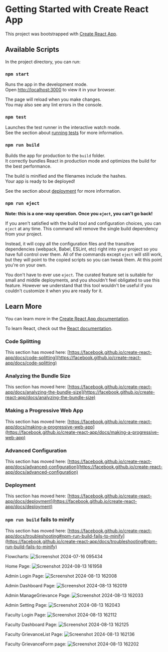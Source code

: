 # Getting Started with Create React App

This project was bootstrapped with [Create React App](https://github.com/facebook/create-react-app).

## Available Scripts

In the project directory, you can run:

### `npm start`

Runs the app in the development mode.\
Open [http://localhost:3000](http://localhost:3000) to view it in your browser.

The page will reload when you make changes.\
You may also see any lint errors in the console.

### `npm test`

Launches the test runner in the interactive watch mode.\
See the section about [running tests](https://facebook.github.io/create-react-app/docs/running-tests) for more information.

### `npm run build`

Builds the app for production to the `build` folder.\
It correctly bundles React in production mode and optimizes the build for the best performance.

The build is minified and the filenames include the hashes.\
Your app is ready to be deployed!

See the section about [deployment](https://facebook.github.io/create-react-app/docs/deployment) for more information.

### `npm run eject`

**Note: this is a one-way operation. Once you `eject`, you can't go back!**

If you aren't satisfied with the build tool and configuration choices, you can `eject` at any time. This command will remove the single build dependency from your project.

Instead, it will copy all the configuration files and the transitive dependencies (webpack, Babel, ESLint, etc) right into your project so you have full control over them. All of the commands except `eject` will still work, but they will point to the copied scripts so you can tweak them. At this point you're on your own.

You don't have to ever use `eject`. The curated feature set is suitable for small and middle deployments, and you shouldn't feel obligated to use this feature. However we understand that this tool wouldn't be useful if you couldn't customize it when you are ready for it.

## Learn More

You can learn more in the [Create React App documentation](https://facebook.github.io/create-react-app/docs/getting-started).

To learn React, check out the [React documentation](https://reactjs.org/).

### Code Splitting

This section has moved here: [https://facebook.github.io/create-react-app/docs/code-splitting](https://facebook.github.io/create-react-app/docs/code-splitting)

### Analyzing the Bundle Size

This section has moved here: [https://facebook.github.io/create-react-app/docs/analyzing-the-bundle-size](https://facebook.github.io/create-react-app/docs/analyzing-the-bundle-size)

### Making a Progressive Web App

This section has moved here: [https://facebook.github.io/create-react-app/docs/making-a-progressive-web-app](https://facebook.github.io/create-react-app/docs/making-a-progressive-web-app)

### Advanced Configuration

This section has moved here: [https://facebook.github.io/create-react-app/docs/advanced-configuration](https://facebook.github.io/create-react-app/docs/advanced-configuration)

### Deployment

This section has moved here: [https://facebook.github.io/create-react-app/docs/deployment](https://facebook.github.io/create-react-app/docs/deployment)

### `npm run build` fails to minify

This section has moved here: [https://facebook.github.io/create-react-app/docs/troubleshooting#npm-run-build-fails-to-minify](https://facebook.github.io/create-react-app/docs/troubleshooting#npm-run-build-fails-to-minify)




Flowcharts:
![Screenshot 2024-07-16 095434](https://github.com/user-attachments/assets/c794a48c-667a-4368-b932-c0f8c22001c3)


Home Page:
![Screenshot 2024-08-13 161958](https://github.com/user-attachments/assets/45453773-0684-487d-956c-2729b304cbe0)


Admin Login Page:
![Screenshot 2024-08-13 162008](https://github.com/user-attachments/assets/fe0fcf0b-e33e-4aac-acc2-0ec163b196a4)


Admin Dashboard Page:
![Screenshot 2024-08-13 162019](https://github.com/user-attachments/assets/e7eff182-3753-4907-8e95-8e0438c601bc)


Admin ManageGrievance Page:
![Screenshot 2024-08-13 162033](https://github.com/user-attachments/assets/a894a5a6-c19f-424b-8875-9a2079ba9c48)


Admin Setting Page:
![Screenshot 2024-08-13 162043](https://github.com/user-attachments/assets/7bc96f8d-23f6-480d-adae-2e597cfee37d)


Faculty Login Page:
![Screenshot 2024-08-13 162112](https://github.com/user-attachments/assets/864e866c-44b9-4133-b095-1943bf9a44f2)


Faculty Dashboard Page:
![Screenshot 2024-08-13 162125](https://github.com/user-attachments/assets/c476b0c2-ddea-494a-ac65-c28c75f6866d)


Faculty GrievanceList Page:
![Screenshot 2024-08-13 162136](https://github.com/user-attachments/assets/be55a62a-5d7e-4d08-baf7-ad95dbd3ead4)


Faculty GrievanceForm page:
![Screenshot 2024-08-13 162202](https://github.com/user-attachments/assets/0a13b84f-8461-4900-be18-e57db7321569)
